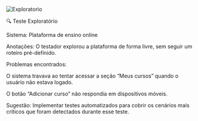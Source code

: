 
![Exploratorio](https://github.com/user-attachments/assets/03150a00-7e19-4c6b-9faf-cf09c00ae93d)

🔍 Teste Exploratório

Sistema: Plataforma de ensino online

Anotações:
O testador explorou a plataforma de forma livre, sem seguir um roteiro pré-definido.

Problemas encontrados:

O sistema travava ao tentar acessar a seção “Meus cursos” quando o usuário não estava logado.

O botão “Adicionar curso” não respondia em dispositivos móveis.

Sugestão:
Implementar testes automatizados para cobrir os cenários mais críticos que foram detectados durante esse teste.

